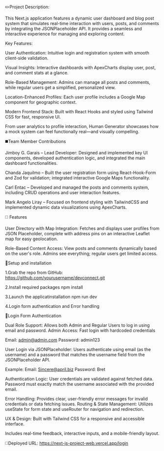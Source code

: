 ✏️Project Description:

This Next.js application features a dynamic user dashboard and blog post system that simulates real-time interaction with users, posts, and comments by integrating the JSONPlaceholder API. It provides a seamless and interactive experience for managing and exploring content.

Key Features:

User Authentication: Intuitive login and registration system with smooth client-side validation.

Visual Insights: Interactive dashboards with ApexCharts display user, post, and comment stats at a glance.

Role-Based Management: Admins can manage all posts and comments, while regular users get a simplified, personalized view.

Location-Enhanced Profiles: Each user profile includes a Google Map component for geographic context.

Modern Frontend Stack: Built with React Hooks and styled using Tailwind CSS for fast, responsive UI.

From user analytics to profile interaction, Human Generator showcases how a mock system can feel functionally real—and visually compelling.


◼️Team Member Contributions

Jimboy G. Garais – Lead Developer: Designed and implemented key UI components, developed authentication logic, and integrated the main dashboard functionalities.

Chanda Jaquilmo – Built the user registration form using React-Hook-Form and Zod for validation; integrated interactive Google Maps functionality.

Carl Entac – Developed and managed the posts and comments system, including CRUD operations and user interaction features.

Mark Angelo Liray – Focused on frontend styling with TailwindCSS and implemented dynamic data visualizations using ApexCharts.

◻️ Features

User Directory with Map Integration: Fetches and displays user profiles from JSON Placeholder, complete with address pins on an interactive Leaflet map for easy geolocation.

Role-Based Content Access: View posts and comments dynamically based on the user's role. Admins see everything; regular users get limited access.

🔨Setup and installation

1.Grab the repo from GitHub:
https://github.com/yourusername/devconnect.git

2.Install required packages
npm install

3.Launch the applicatinstallation
npm run dev

4.Login form authentication and Error handling

🔗Login Form Authentication

Dual Role Support: Allows both Admin and Regular Users to log in using email and password.
Admin Access: Fast login with hardcoded credentials 

Email: admin@admin.com
Password: admin123

User Login via JSONPlaceholder:
Users authenticate using email (as the username) and a password that matches the username field from the JSONPlaceholder API.

Example:
Email: Sincere@april.biz
Password: Bret

Authentication Logic:
User credentials are validated against fetched data.
Password must exactly match the username associated with the provided email.

Error Handling:
Provides clear, user-friendly error messages for invalid credentials or data fetching issues.
Routing & State Management:
Utilizes useState for form state and useRouter for navigation and redirection.

UX & Design:
Built with Tailwind CSS for a responsive and accessible interface.

Includes real-time feedback, interactive inputs, and a mobile-friendly layout.

◻️Deployed URL:
https://next-js-project-web.vercel.app/login
